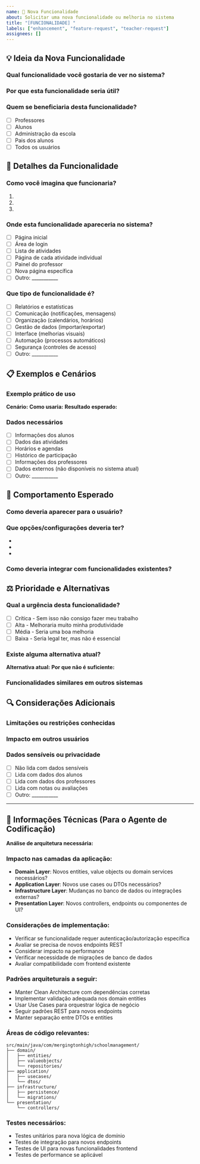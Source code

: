 ```yaml
---
name: 🚀 Nova Funcionalidade
about: Solicitar uma nova funcionalidade ou melhoria no sistema
title: "[FUNCIONALIDADE] "
labels: ["enhancement", "feature-request", "teacher-request"]
assignees: []
---
```


## 💡 Ideia da Nova Funcionalidade

### Qual funcionalidade você gostaria de ver no sistema?
<!-- Descreva claramente a nova funcionalidade desejada -->

### Por que esta funcionalidade seria útil?
<!-- Explique como isso melhoraria o trabalho dos professores ou experiência dos alunos -->

### Quem se beneficiaria desta funcionalidade?
<!-- Marque todas as opções aplicáveis com [x] -->
- [ ] Professores
- [ ] Alunos
- [ ] Administração da escola
- [ ] Pais dos alunos
- [ ] Todos os usuários

## 🎯 Detalhes da Funcionalidade

### Como você imagina que funcionaria?
<!-- Descreva passo a passo como a funcionalidade deveria funcionar -->
1. 
2. 
3. 

### Onde esta funcionalidade apareceria no sistema?
<!-- Marque onde a funcionalidade deveria estar disponível -->
- [ ] Página inicial
- [ ] Área de login
- [ ] Lista de atividades
- [ ] Página de cada atividade individual
- [ ] Painel do professor
- [ ] Nova página específica
- [ ] Outro: ___________

### Que tipo de funcionalidade é?
<!-- Marque a categoria mais apropriada -->
- [ ] Relatórios e estatísticas
- [ ] Comunicação (notificações, mensagens)
- [ ] Organização (calendários, horários)
- [ ] Gestão de dados (importar/exportar)
- [ ] Interface (melhorias visuais)
- [ ] Automação (processos automáticos)
- [ ] Segurança (controles de acesso)
- [ ] Outro: ___________

## 📋 Exemplos e Cenários

### Exemplo prático de uso
<!-- Dê um exemplo concreto de como usaria essa funcionalidade -->
**Cenário:** 
**Como usaria:** 
**Resultado esperado:** 

### Dados necessários
<!-- Que informações seriam necessárias para essa funcionalidade? -->
- [ ] Informações dos alunos
- [ ] Dados das atividades
- [ ] Horários e agendas
- [ ] Histórico de participação
- [ ] Informações dos professores
- [ ] Dados externos (não disponíveis no sistema atual)
- [ ] Outro: ___________

## 🎨 Comportamento Esperado

### Como deveria aparecer para o usuário?
<!-- Descreva a interface ou experiência do usuário -->

### Que opções/configurações deveria ter?
<!-- Liste as opções que o usuário deveria poder controlar -->
- 
- 
- 

### Como deveria integrar com funcionalidades existentes?
<!-- Como esta nova funcionalidade se relacionaria com o que já existe -->

## ⚖️ Prioridade e Alternativas

### Qual a urgência desta funcionalidade?
- [ ] Crítica - Sem isso não consigo fazer meu trabalho
- [ ] Alta - Melhoraria muito minha produtividade
- [ ] Média - Seria uma boa melhoria
- [ ] Baixa - Seria legal ter, mas não é essencial

### Existe alguma alternativa atual?
<!-- Como você faz isso hoje sem esta funcionalidade? -->
**Alternativa atual:** 
**Por que não é suficiente:** 

### Funcionalidades similares em outros sistemas
<!-- Conhece algo parecido em outros sistemas? Como funciona? -->

## 🔍 Considerações Adicionais

### Limitações ou restrições conhecidas
<!-- Há algo que deveria ser considerado na implementação? -->

### Impacto em outros usuários
<!-- Esta funcionalidade poderia afetar outros usuários? Como? -->

### Dados sensíveis ou privacidade
<!-- A funcionalidade lida com informações sensíveis? -->
- [ ] Não lida com dados sensíveis
- [ ] Lida com dados dos alunos
- [ ] Lida com dados dos professores
- [ ] Lida com notas ou avaliações
- [ ] Outro: ___________

---

## 🔧 Informações Técnicas (Para o Agente de Codificação)

**Análise de arquitetura necessária:**

### Impacto nas camadas da aplicação:
- **Domain Layer**: Novos entities, value objects ou domain services necessários?
- **Application Layer**: Novos use cases ou DTOs necessários?
- **Infrastructure Layer**: Mudanças no banco de dados ou integrações externas?
- **Presentation Layer**: Novos controllers, endpoints ou componentes de UI?

### Considerações de implementação:
- Verificar se funcionalidade requer autenticação/autorização específica
- Avaliar se precisa de novos endpoints REST
- Considerar impacto na performance
- Verificar necessidade de migrações de banco de dados
- Avaliar compatibilidade com frontend existente

### Padrões arquiteturais a seguir:
- Manter Clean Architecture com dependências corretas
- Implementar validação adequada nos domain entities
- Usar Use Cases para orquestrar lógica de negócio
- Seguir padrões REST para novos endpoints
- Manter separação entre DTOs e entities

### Áreas de código relevantes:
```
src/main/java/com/mergingtonhigh/schoolmanagement/
├── domain/
│   ├── entities/
│   ├── valueobjects/
│   └── repositories/
├── application/
│   ├── usecases/
│   └── dtos/
├── infrastructure/
│   ├── persistence/
│   └── migrations/
└── presentation/
    └── controllers/
```

### Testes necessários:
- Testes unitários para nova lógica de domínio
- Testes de integração para novos endpoints
- Testes de UI para novas funcionalidades frontend
- Testes de performance se aplicável